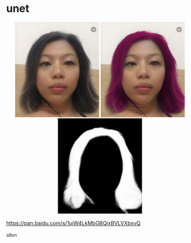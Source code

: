 # unet

<div align="center">
<img src="./screenshots/14.jpg" height="256" >
<img src="./screenshots/h.14.jpg" height="256" >
<img src="./screenshots/mask.jpg" height="256" >
</div>

https://pan.baidu.com/s/1ujW4LkMbGBQixBVLVXbxvQ

`a8on`
